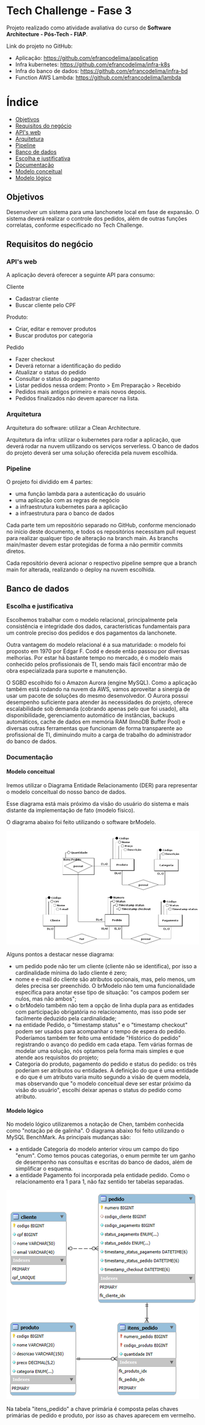 # Tech Challenge - Fase 3

Projeto realizado como atividade avaliativa do curso de **Software Architecture - Pós-Tech - FIAP**.

Link do projeto no GitHub:

- Aplicação: https://github.com/efrancodelima/application
- Infra kubernetes: https://github.com/efrancodelima/infra-k8s
- Infra do banco de dados: https://github.com/efrancodelima/infra-bd
- Function AWS Lambda: https://github.com/efrancodelima/lambda

# Índice

- [Objetivos](#objetivos)
- [Requisitos do negócio](#requisitos-do-negocio)
- [API's web](#apis-web)
- [Arquitetura](#arquitetura)
- [Pipeline](#pipeline)
- [Banco de dados](#banco-de-dados)
- [Escolha e justificativa](#escolha-e-justificativa)
- [Documentação](#documentacao)
- [Modelo conceitual](#modelo-conceitual)
- [Modelo lógico](#modelo-logico)

## Objetivos

Desenvolver um sistema para uma lanchonete local em fase de expansão. O sistema deverá realizar o controle dos pedidos, além de outras funções correlatas, conforme especificado no Tech Challenge.

## Requisitos do negócio

### API's web

A aplicação deverá oferecer a seguinte API para consumo:

Cliente

- Cadastrar cliente
- Buscar cliente pelo CPF

Produto:

- Criar, editar e remover produtos
- Buscar produtos por categoria

Pedido

- Fazer checkout
- Deverá retornar a identificação do pedido
- Atualizar o status do pedido
- Consultar o status do pagamento
- Listar pedidos nessa ordem: Pronto > Em Preparação > Recebido
- Pedidos mais antigos primeiro e mais novos depois.
- Pedidos finalizados não devem aparecer na lista.

### Arquitetura

Arquitetura do software: utilizar a Clean Architecture.

Arquitetura da infra: utilizar o kubernetes para rodar a aplicação, que deverá rodar na nuvem utilizando os serviços serverless.
O banco de dados do projeto deverá ser uma solução oferecida pela nuvem escolhida.

### Pipeline

O projeto foi dividido em 4 partes:

- uma função lambda para a autenticação do usuário
- uma aplicação com as regras de negócio
- a infraestrutura kubernetes para a aplicação
- a infraestrutura para o banco de dados

Cada parte tem um repositório separado no GitHub, conforme mencionado no início deste documento, e todos os repositórios necessitam pull request para realizar qualquer tipo de alteração na branch main. As branchs main/master devem estar protegidas de forma a não permitir commits diretos.

Cada repositório deverá acionar o respectivo pipeline sempre que a branch main for alterada, realizando o deploy na nuvem escolhida.

## Banco de dados

### Escolha e justificativa

Escolhemos trabalhar com o modelo relacional, principalmente pela consistência e integridade dos dados, características fundamentais para um controle preciso dos pedidos e dos pagamentos da lanchonete.

Outra vantagem do modelo relacional é a sua maturidade: o modelo foi proposto em 1970 por Edgar F. Codd e desde então passou por diversas melhorias. Por estar há bastante tempo no mercado, é o modelo mais conhecido pelos profissionais de TI, sendo mais fácil encontrar mão de obra especializada para suporte e manutenção.

O SGBD escolhido foi o Amazon Aurora (engine MySQL). Como a aplicação também está rodando na nuvem da AWS, vamos aproveitar a sinergia de usar um pacote de soluções do mesmo desenvolvedor. O Aurora possui desempenho suficiente para atender às necessidades do projeto, oferece escalabilidade sob demanda (cobrando apenas pelo que foi usado), alta disponibilidade, gerenciamento automático de instâncias, backups automáticos, cache de dados em memória RAM (InnoDB Buffer Pool) e diversas outras ferramentas que funcionam de forma transparente ao profissional de TI, diminuindo muito a carga de trabalho do administrador do banco de dados.

### Documentação

#### Modelo conceitual

Iremos utilizar o Diagrama Entidade Relacionamento (DER) para representar o modelo conceitual do nosso banco de dados.

Esse diagrama está mais próximo da visão do usuário do sistema e mais distante da implementação de fato (modelo físico).

O diagrama abaixo foi feito utilizando o software brModelo.

![Diagrama Entidade Relacionamento representando o Modelo Conceitual do banco de dados](./assets/modelo-conceitual.png)

Alguns pontos a destacar nesse diagrama:

- um pedido pode não ter um cliente (cliente não se identifica), por isso a cardinalidade mínima do lado cliente é zero;
- nome e e-mail do cliente são atributos opcionais, mas, pelo menos, um deles precisa ser preenchido. O brModelo não tem uma funcionalidade específica para anotar esse tipo de situação: "os campos podem ser nulos, mas não ambos";
- o brModelo também não tem a opção de linha dupla para as entidades com participação obrigatória no relacionamento, mas isso pode ser facilmente deduzido pela cardinalidade;
- na entidade Pedido, o "timestamp status" e o "timestamp checkout" podem ser usados para acompanhar o tempo de espera do pedido. Poderíamos também ter feito uma entidade "Histórico do pedido" registrando o avanço do pedido em cada etapa. Tem várias formas de modelar uma solução, nós optamos pela forma mais simples e que atende aos requisitos do projeto;
- Categoria do produto, pagamento do pedido e status do pedido: os três poderiam ser atributos ou entidades. A definição do que é uma entidade e do que é um atributo varia muito segundo a visão de quem modela, mas observando que "o modelo conceitual deve ser estar próximo da visão do usuário", escolhi deixar apenas o status do pedido como atributo.

#### Modelo lógico

No modelo lógico utilizaremos a notação de Chen, também conhecida como "notação pé de galinha".
O diagrama abaixo foi feito utilizando o MySQL BenchMark.
As principais mudanças são:

- a entidade Categoria do modelo anterior virou um campo do tipo "enum". Como temos poucas categorias, o enum permite ter um ganho de desempenho nas consultas e escritas do banco de dados, além de simplificar o esquema.
- a entidade Pagamento foi incorporada pela entidade pedido. Como o relacionamento era 1 para 1, não faz sentido ter tabelas separadas.

![Diagrama do Modelo Lógico do banco de dados](./assets/modelo-logico.png)

Na tabela "itens_pedido" a chave primária é composta pelas chaves primárias de pedido e produto, por isso as chaves aparecem em vermelho.
